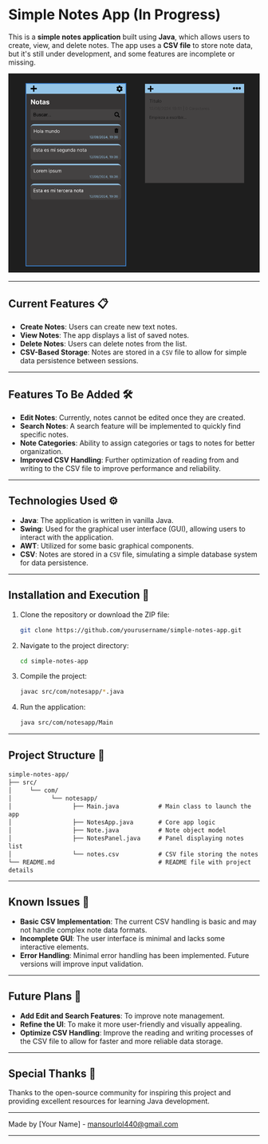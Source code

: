 
# Simple Notes App (In Progress)

This is a **simple notes application** built using **Java**, which allows users to create, view, and delete notes. The app uses a **CSV file** to store note data, but it's still under development, and some features are incomplete or missing.

![Interface img](src\assets\interface.png)

---

## Current Features 📋

- **Create Notes**: Users can create new text notes.
- **View Notes**: The app displays a list of saved notes.
- **Delete Notes**: Users can delete notes from the list.
- **CSV-Based Storage**: Notes are stored in a `CSV` file to allow for simple data persistence between sessions.

---

## Features To Be Added 🛠️

- **Edit Notes**: Currently, notes cannot be edited once they are created.
- **Search Notes**: A search feature will be implemented to quickly find specific notes.
- **Note Categories**: Ability to assign categories or tags to notes for better organization.
- **Improved CSV Handling**: Further optimization of reading from and writing to the CSV file to improve performance and reliability.

---

## Technologies Used ⚙️

- **Java**: The application is written in vanilla Java.
- **Swing**: Used for the graphical user interface (GUI), allowing users to interact with the application.
- **AWT**: Utilized for some basic graphical components.
- **CSV**: Notes are stored in a `CSV` file, simulating a simple database system for data persistence.

---

## Installation and Execution 🔧

1. Clone the repository or download the ZIP file:
    ```bash
    git clone https://github.com/yourusername/simple-notes-app.git
    ```
2. Navigate to the project directory:
    ```bash
    cd simple-notes-app
    ```
3. Compile the project:
    ```bash
    javac src/com/notesapp/*.java
    ```
4. Run the application:
    ```bash
    java src/com/notesapp/Main
    ```

---

## Project Structure 🔩

```
simple-notes-app/
├── src/
│     └── com/
│           └── notesapp/
│                 ├── Main.java           # Main class to launch the app
│                 ├── NotesApp.java       # Core app logic
│                 ├── Note.java           # Note object model
│                 ├── NotesPanel.java     # Panel displaying notes list
│                 └── notes.csv           # CSV file storing the notes
└── README.md                             # README file with project details
```

---

## Known Issues 🐞

- **Basic CSV Implementation**: The current CSV handling is basic and may not handle complex note data formats.
- **Incomplete GUI**: The user interface is minimal and lacks some interactive elements.
- **Error Handling**: Minimal error handling has been implemented. Future versions will improve input validation.

---

## Future Plans 🚀

- **Add Edit and Search Features**: To improve note management.
- **Refine the UI**: To make it more user-friendly and visually appealing.
- **Optimize CSV Handling**: Improve the reading and writing processes of the CSV file to allow for faster and more reliable data storage.

---

## Special Thanks 🎁

Thanks to the open-source community for inspiring this project and providing excellent resources for learning Java development.

---

Made by [Your Name] - mansourlol440@gmail.com

---